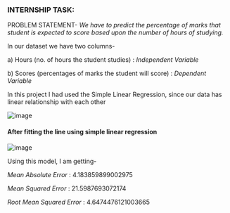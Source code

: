 ### INTERNSHIP TASK: 

PROBLEM STATEMENT- *We have to predict the percentage of marks that student is expected to score based upon the number of hours of studying.*

In our dataset we have two columns- 

a) Hours (no. of hours the student studies) : *Independent Variable*

b) Scores (percentages of marks the student will score) : *Dependent Variable*

In this project I had used the Simple Linear Regression, since our data has linear relationship with each other 

![image](https://user-images.githubusercontent.com/68374336/184475860-85cfe823-daea-46f3-9a8d-55d06f83be7a.png)


#### After fitting the line using simple linear regression

![image](https://user-images.githubusercontent.com/68374336/184475881-087e5fd7-4f16-4dc5-9826-6a1adde5bddb.png)



Using this model, I am getting-

*Mean Absolute Error* :  4.183859899002975

*Mean Squared Error* :  21.5987693072174

*Root Mean Squared Error* :  4.6474476121003665


